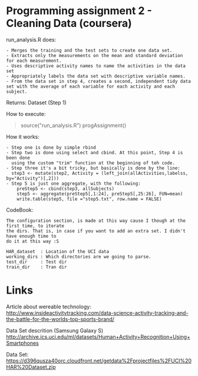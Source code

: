 # Programming assignment 2 - Cleaning Data (coursera)


run_analysis.R does:

    - Merges the training and the test sets to create one data set.
    - Extracts only the measurements on the mean and standard deviation for each measurement. 
    - Uses descriptive activity names to name the activities in the data set
    - Appropriately labels the data set with descriptive variable names. 
    - From the data set in step 4, creates a second, independent tidy data set with the average of each variable for each activity and each subject.

Returns:
    Dataset (Step 1)

How to execute:

> source("run_analysis.R")
> progAssignment()


How it works:

	- Step one is done by simple rbind
	- Step two is done using select and cbind. At this point, Step 4 is been done
	  using the custom "trim" function at the beginning of teh code.
	- Step three it's a bit tricky, but basically is done by the line:
	  step3 <- mutate(step2, Activity = (left_join(allActivities,labelss, by="Activity")[,2]))
	- Step 5 is just one aggregate, with the following:
		preStep5 <- cbind(step3, allSubjects)
		step5 <- aggregate(preStep5[,1:24], preStep5[,25:26], FUN=mean)
		write.table(step5, file ="step5.txt", row.name = FALSE)


CodeBook:

	The configuration section, is made at this way cause I though at the first time, to iterate 
	the dirs. That is, in case if you want to add an extra set. I didn't have enough time to 
	do it at this way :S 

	HAR_dataset  : Location of the UCI data	
	working_dirs : Which directories are we going to parse.	
	test_dir 	 : Test dir		
	train_dir 	 : Tran dir 	

# Links

Article about wereable technology:
http://www.insideactivitytracking.com/data-science-activity-tracking-and-the-battle-for-the-worlds-top-sports-brand/

Data Set descrition (Samsung Galaxy S) 
http://archive.ics.uci.edu/ml/datasets/Human+Activity+Recognition+Using+Smartphones

Data Set:
https://d396qusza40orc.cloudfront.net/getdata%2Fprojectfiles%2FUCI%20HAR%20Dataset.zip

